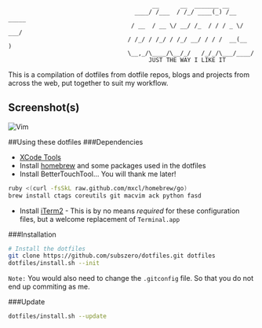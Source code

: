                                              __      __  _______ __
                                        ____/ /___  / /_/ ____(_) /__  _____
                                       / __  / __ \/ __/ /_  / / / _ \/ ___/
                                      / /_/ / /_/ / /_/ __/ / / /  __(__  )
                                      \__,_/\____/\__/_/   /_/_/\___/____/
                                            JUST THE WAY I LIKE IT


This is a compilation of dotfiles from dotfile repos, blogs and projects from across the web, put together to suit my workflow.

## Screenshot(s)
![Vim](https://raw.github.com/subszero/dotfiles/master/vim_screenshot.png)


##Using these dotfiles
###Dependencies
* [XCode Tools](http://itunes.apple.com/us/app/xcode/id497799835?ls=1&mt=12#)
* Install [homebrew](https://github.com/mxcl/homebrew) and some packages used in the dotfiles
* Install BetterTouchTool... You will thank me later!

```bash
ruby <(curl -fsSkL raw.github.com/mxcl/homebrew/go)
brew install ctags coreutils git macvim ack python fasd
```

* Install [iTerm2](http://www.iterm2.com/#/section/home) - This is by no means _required_ for these configuration files, but a welcome replacement of `Terminal.app`

###Installation

```bash
# Install the dotfiles
git clone https://github.com/subszero/dotfiles.git dotfiles
dotfiles/install.sh --init
```

`Note:` You would also need to change the `.gitconfig` file. So that you do not end up commiting as me.

###Update

```bash
dotfiles/install.sh --update
```

